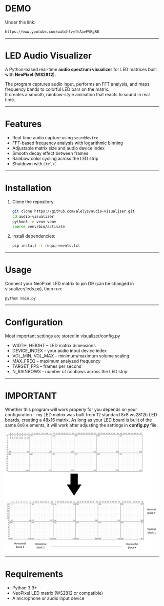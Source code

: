 # DEMO

Under this link:

    https://www.youtube.com/watch?v=fhAaeFVRgR0

---

# LED Audio Visualizer

A Python-based real-time **audio spectrum visualizer** for LED matrices built with **NeoPixel (WS2812)**.

The program captures audio input, performs an FFT analysis, and maps frequency bands to colorful LED bars on the matrix.  
It creates a smooth, rainbow-style animation that reacts to sound in real time.

---

# Features

- Real-time audio capture using `sounddevice`
- FFT-based frequency analysis with logarithmic binning
- Adjustable matrix size and audio device index
- Smooth decay effect between frames
- Rainbow color cycling across the LED strip
- Shutdown with `Ctrl+C`

---

# Installation

1. Clone the repository:

   ```bash
   git clone https://github.com/alelys/audio-visualizer.git
   cd audio-visualizer
   python3 -m venv venv
   source venv/bin/activate

   ```

2. Install dependencies:

   ```bash
   pip install -r requirements.txt

   ```

---

# Usage

Connect your NeoPixel LED matrix to pin D9 (can be changed in visualizer/leds.py),
then run:

    python main.py

---

# Configuration

Most important settings are stored in visualizer/config.py

- WIDTH, HEIGHT – LED matrix dimensions
- DEVICE_INDEX – your audio input device index
- VOL_MIN, VOL_MAX – minimum/maximum volume scaling
- MAX_FREQ – maximum analyzed frequency
- TARGET_FPS – frames per second
- N_RAINBOWS – number of rainbows across the LED strip

---

# IMPORTANT

Whether this program will work properly for you depends on your configuration - my LED matrix was built from 12 standard 8x8 ws2812b LED boards, creating a 48x16 matrix.
As long as your LED board is built of the same 8x8 elements, it will work after adjusting the settings in **config.py** file.

![LED mapping](mapping.png)

---

# Requirements

- Python 3.9+
- NeoPixel LED matrix (WS2812 or compatible)
- A microphone or audio input device

